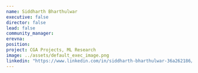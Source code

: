```yaml
---
name: Siddharth Bharthulwar
executive: false
director: false
lead: false
community_manager: 
erevna:  
position:  
project: CGA Projects, ML Research
image: ../assets/default_exec_image.png
linkedin: "https://www.linkedin.com/in/siddharth-bharthulwar-36a262186/"
---
```

